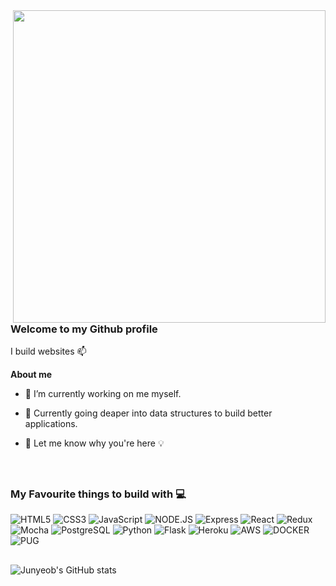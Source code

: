 <img width='500' align='right' src='https://c.tenor.com/DBqjevyA2o4AAAAd/bongo-cat-codes.gif'>

### Welcome to my Github profile

I build websites 📫

**About me**

- 🔭 I’m currently working on me myself.

- 🌱 Currently going deaper into data structures to build better applications.

- 💬 Let me know why you're here 💡

<br/>

##

### My Favourite things to build with 💻

![HTML5](https://img.shields.io/badge/html5-%23E34F26.svg?&style=for-the-badge&logo=html5&logoColor=white)
![CSS3](https://img.shields.io/badge/css3-%231572B6.svg?&style=for-the-badge&logo=css3&logoColor=white)
![JavaScript](https://img.shields.io/badge/javascript-%23323330.svg?&style=for-the-badge&logo=javascript&logoColor=%23F7DF1E)
![NODE.JS](https://img.shields.io/badge/node.js-%2343853D.svg?&style=for-the-badge&logo=node.js&logoColor=white)
![Express](https://img.shields.io/badge/Express.js-000000?style=for-the-badge&logo=express&logoColor=white)
![React](https://img.shields.io/badge/react-%2320232a.svg?&style=for-the-badge&logo=react&logoColor=%2361DAFB)
![Redux](https://img.shields.io/badge/redux-%23593d88.svg?&style=for-the-badge&logo=redux&logoColor=white)
![Mocha](https://img.shields.io/badge/-mocha-%238D6748?&style=for-the-badge&logo=mocha&logoColor=white)
![PostgreSQL](https://img.shields.io/badge/postgres-%23316192.svg?&style=for-the-badge&logo=postgresql&logoColor=white)
![Python](https://img.shields.io/badge/python-%2314354C.svg?&style=for-the-badge&logo=python&logoColor=white)
![Flask](https://img.shields.io/badge/flask-%23000.svg?&style=for-the-badge&logo=flask&logoColor=white)
![Heroku](https://img.shields.io/badge/heroku-%23430098.svg?&style=for-the-badge&logo=heroku&logoColor=white)
![AWS](https://img.shields.io/badge/Amazon_AWS-232F3E?style=for-the-badge&logo=amazon-aws&logoColor=white)
![DOCKER](https://img.shields.io/badge/docker-0088CC?&style=for-the-badge&logo=docker&logoColor=white)
![PUG](https://img.shields.io/badge/pug-A86454?&style=for-the-badge&logo=pug&logoColor=white)

##

![Junyeob's GitHub stats](https://github-readme-stats.vercel.app/api?username=TastySatang&show_icons=true&theme=tokyonight)
